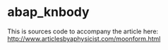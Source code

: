 # abap_knbody

This is sources code to accompany the article here: http://www.articlesbyaphysicist.com/moonform.html
